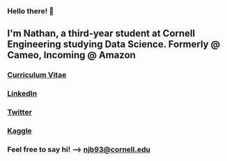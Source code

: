 ### Hello there! 👋
## I'm Nathan, a third-year student at Cornell Engineering studying Data Science. Formerly @ Cameo, Incoming @ Amazon
### [Curriculum Vitae](/blumenfeld_resume_FA21.pdf)
### [LinkedIn](https://www.linkedin.com/in/nathanblumenfeld/)
### [Twitter](https://twitter.com/blumenfeldnate)
### [Kaggle](https://www.kaggle.com/nathanblumenfeld)
### Feel free to say hi! --> njb93@cornell.edu

